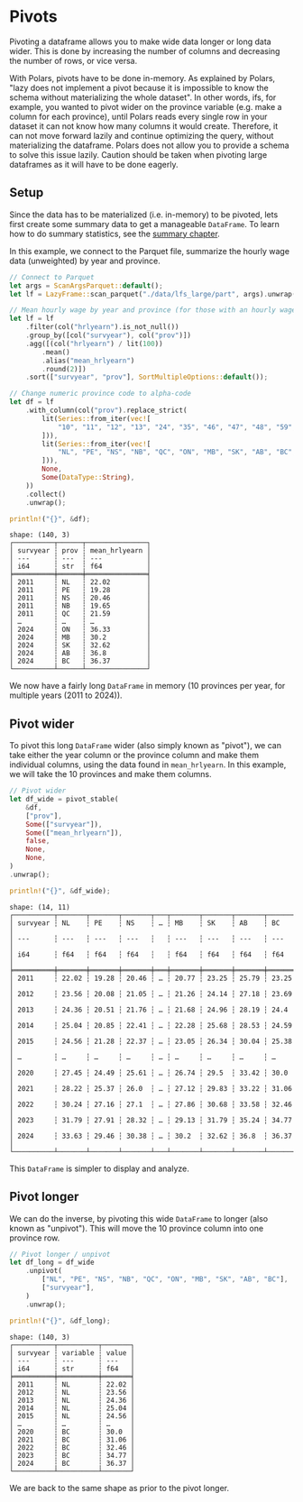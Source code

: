 # Pivots

Pivoting a dataframe allows you to make wide data longer or long data wider. This is done by increasing the number of columns and decreasing the number of rows, or vice versa. 

With Polars, pivots have to be done in-memory. As explained by Polars, "lazy does not implement a pivot because it is impossible to know the schema without materializing the whole dataset". In other words, ifs, for example, you wanted to pivot wider on the province variable (e.g. make a column for each province), until Polars reads every single row in your dataset it can not know how many columns it would create. Therefore, it can not move forward lazily and continue optimizing the query, without materializing the dataframe. Polars does not allow you to provide a schema to solve this issue lazily. 
Caution should be taken when pivoting large dataframes as it will have to be done eagerly.

## Setup

Since the data has to be materialized (i.e. in-memory) to be pivoted, lets first create some summary data to get a manageable `DataFrame`. To learn how to do summary statistics, see the [summary chapter](../4_stats/summary.md).

In this example, we connect to the Parquet file, summarize the hourly wage data (unweighted) by year and province.

```Rust
// Connect to Parquet
let args = ScanArgsParquet::default();
let lf = LazyFrame::scan_parquet("./data/lfs_large/part", args).unwrap();

// Mean hourly wage by year and province (for those with an hourly wage) - unweighted
let lf = lf
    .filter(col("hrlyearn").is_not_null())
    .group_by([col("survyear"), col("prov")])
    .agg([(col("hrlyearn") / lit(100))
        .mean()
        .alias("mean_hrlyearn")
        .round(2)])
    .sort(["survyear", "prov"], SortMultipleOptions::default());

// Change numeric province code to alpha-code
let df = lf
    .with_column(col("prov").replace_strict(
        lit(Series::from_iter(vec![
            "10", "11", "12", "13", "24", "35", "46", "47", "48", "59",
        ])),
        lit(Series::from_iter(vec![
            "NL", "PE", "NS", "NB", "QC", "ON", "MB", "SK", "AB", "BC",
        ])),
        None,
        Some(DataType::String),
    ))
    .collect()
    .unwrap();

println!("{}", &df);
```

```
shape: (140, 3)
┌──────────┬──────┬───────────────┐
│ survyear ┆ prov ┆ mean_hrlyearn │
│ ---      ┆ ---  ┆ ---           │
│ i64      ┆ str  ┆ f64           │
╞══════════╪══════╪═══════════════╡
│ 2011     ┆ NL   ┆ 22.02         │
│ 2011     ┆ PE   ┆ 19.28         │
│ 2011     ┆ NS   ┆ 20.46         │
│ 2011     ┆ NB   ┆ 19.65         │
│ 2011     ┆ QC   ┆ 21.59         │
│ …        ┆ …    ┆ …             │
│ 2024     ┆ ON   ┆ 36.33         │
│ 2024     ┆ MB   ┆ 30.2          │
│ 2024     ┆ SK   ┆ 32.62         │
│ 2024     ┆ AB   ┆ 36.8          │
│ 2024     ┆ BC   ┆ 36.37         │
└──────────┴──────┴───────────────┘
```

We now have a fairly long `DataFrame` in memory (10 provinces per year, for multiple years (2011 to 2024)).

## Pivot wider

To pivot this long `DataFrame` wider (also simply known as "pivot"), we can take either the year column or the province column and make them individual columns, using the data found in `mean_hrlyearn`. In this example, we will take the 10 provinces and make them columns.

```Rust
// Pivot wider
let df_wide = pivot_stable(
    &df,
    ["prov"],
    Some(["survyear"]),
    Some(["mean_hrlyearn"]),
    false,
    None,
    None,
)
.unwrap();

println!("{}", &df_wide);
```

```
shape: (14, 11)
┌──────────┬───────┬───────┬───────┬───┬───────┬───────┬───────┬───────┐
│ survyear ┆ NL    ┆ PE    ┆ NS    ┆ … ┆ MB    ┆ SK    ┆ AB    ┆ BC    │
│ ---      ┆ ---   ┆ ---   ┆ ---   ┆   ┆ ---   ┆ ---   ┆ ---   ┆ ---   │
│ i64      ┆ f64   ┆ f64   ┆ f64   ┆   ┆ f64   ┆ f64   ┆ f64   ┆ f64   │
╞══════════╪═══════╪═══════╪═══════╪═══╪═══════╪═══════╪═══════╪═══════╡
│ 2011     ┆ 22.02 ┆ 19.28 ┆ 20.46 ┆ … ┆ 20.77 ┆ 23.25 ┆ 25.79 ┆ 23.25 │
│ 2012     ┆ 23.56 ┆ 20.08 ┆ 21.05 ┆ … ┆ 21.26 ┆ 24.14 ┆ 27.18 ┆ 23.69 │
│ 2013     ┆ 24.36 ┆ 20.51 ┆ 21.76 ┆ … ┆ 21.68 ┆ 24.96 ┆ 28.19 ┆ 24.4  │
│ 2014     ┆ 25.04 ┆ 20.85 ┆ 22.41 ┆ … ┆ 22.28 ┆ 25.68 ┆ 28.53 ┆ 24.59 │
│ 2015     ┆ 24.56 ┆ 21.28 ┆ 22.37 ┆ … ┆ 23.05 ┆ 26.34 ┆ 30.04 ┆ 25.38 │
│ …        ┆ …     ┆ …     ┆ …     ┆ … ┆ …     ┆ …     ┆ …     ┆ …     │
│ 2020     ┆ 27.45 ┆ 24.49 ┆ 25.61 ┆ … ┆ 26.74 ┆ 29.5  ┆ 33.42 ┆ 30.0  │
│ 2021     ┆ 28.22 ┆ 25.37 ┆ 26.0  ┆ … ┆ 27.12 ┆ 29.83 ┆ 33.22 ┆ 31.06 │
│ 2022     ┆ 30.24 ┆ 27.16 ┆ 27.1  ┆ … ┆ 27.86 ┆ 30.68 ┆ 33.58 ┆ 32.46 │
│ 2023     ┆ 31.79 ┆ 27.91 ┆ 28.32 ┆ … ┆ 29.13 ┆ 31.79 ┆ 35.24 ┆ 34.77 │
│ 2024     ┆ 33.63 ┆ 29.46 ┆ 30.38 ┆ … ┆ 30.2  ┆ 32.62 ┆ 36.8  ┆ 36.37 │
└──────────┴───────┴───────┴───────┴───┴───────┴───────┴───────┴───────┘
```

This `DataFrame` is simpler to display and analyze.

## Pivot longer

We can do the inverse, by pivoting this wide `DataFrame` to longer (also known as "unpivot"). This will move the 10 province column into one province row. 

```Rust
// Pivot longer / unpivot
let df_long = df_wide
    .unpivot(
        ["NL", "PE", "NS", "NB", "QC", "ON", "MB", "SK", "AB", "BC"],
        ["survyear"],
    )
    .unwrap();

println!("{}", &df_long);
```
```
shape: (140, 3)
┌──────────┬──────────┬───────┐
│ survyear ┆ variable ┆ value │
│ ---      ┆ ---      ┆ ---   │
│ i64      ┆ str      ┆ f64   │
╞══════════╪══════════╪═══════╡
│ 2011     ┆ NL       ┆ 22.02 │
│ 2012     ┆ NL       ┆ 23.56 │
│ 2013     ┆ NL       ┆ 24.36 │
│ 2014     ┆ NL       ┆ 25.04 │
│ 2015     ┆ NL       ┆ 24.56 │
│ …        ┆ …        ┆ …     │
│ 2020     ┆ BC       ┆ 30.0  │
│ 2021     ┆ BC       ┆ 31.06 │
│ 2022     ┆ BC       ┆ 32.46 │
│ 2023     ┆ BC       ┆ 34.77 │
│ 2024     ┆ BC       ┆ 36.37 │
└──────────┴──────────┴───────┘
```
We are back to the same shape as prior to the pivot longer.
